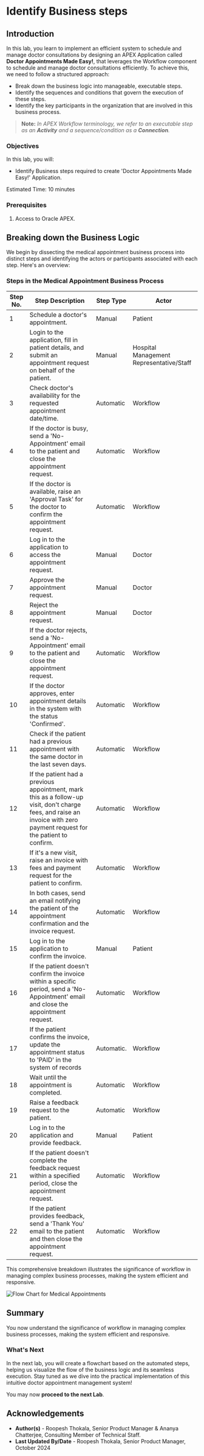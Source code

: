 # Identify Business steps

## Introduction

In this lab, you learn to implement an efficient system to schedule and manage doctor consultations by designing an APEX Application called **Doctor Appointments Made Easy!**, that leverages the Workflow component to schedule and manage doctor consultations efficiently. To achieve this, we need to follow a structured approach:

- Break down the business logic into manageable, executable steps.
- Identify the sequences and conditions that govern the execution of these steps.
- Identify the key participants in the organization that are involved in this business process.

> **Note:** _In APEX Workflow terminology, we refer to an executable step as an **Activity** and a sequence/condition as a **Connection**._


### Objectives

In this lab, you will:
- Identify Business steps required to create 'Doctor Appointments Made Easy!' Application.

Estimated Time: 10 minutes


### Prerequisites
1. Access to Oracle APEX.


## Breaking down the Business Logic

We begin by dissecting the medical appointment business process into distinct steps and identifying the actors or participants associated with each step. Here's an overview:

### Steps in the Medical Appointment Business Process

| Step No. | Step Description                                             | Step Type | Actor                  |
|---------|-------------------------------------------------------------|-----------|------------------------|
| 1       | Schedule a doctor's appointment.                               | Manual    | Patient                |
| 2       | Login to the application, fill in patient details, and submit an appointment request on behalf of the patient. | Manual    | Hospital Management Representative/Staff |
| 3       | Check doctor's availability for the requested appointment date/time. | Automatic | Workflow              |
| 4       | If the doctor is busy, send a 'No-Appointment' email to the patient and close the appointment request. | Automatic | Workflow              |
| 5       | If the doctor is available, raise an 'Approval Task' for the doctor to confirm the appointment request. | Automatic | Workflow              |
| 6       | Log in to the application to access the appointment request. | Manual    | Doctor                 |
| 7       | Approve the appointment request. | Manual    | Doctor                 |
| 8       | Reject the appointment request. | Manual    | Doctor                 |
| 9       | If the doctor rejects, send a 'No-Appointment' email to the patient and close the appointment request. | Automatic | Workflow              |
| 10      | If the doctor approves, enter appointment details in the system with the status 'Confirmed'. | Automatic | Workflow |
| 11      | Check if the patient had a previous appointment with the same doctor in the last seven days. | Automatic | Workflow |
| 12      | If the patient had a previous appointment, mark this as a follow-up visit, don't charge fees, and raise an invoice with zero payment request for the patient to confirm. | Automatic | Workflow |
| 13      | If it's a new visit, raise an invoice with fees and payment request for the patient to confirm. | Automatic | Workflow |
| 14      | In both cases, send an email notifying the patient of the appointment confirmation and the invoice request. | Automatic | Workflow |
| 15      | Log in to the application to confirm the invoice. | Manual    | Patient                |
| 16      | If the patient doesn't confirm the invoice within a specific period, send a 'No-Appointment' email and close the appointment request. | Automatic | Workflow |
| 17      | If the patient confirms the invoice, update the appointment status to 'PAID' in the system of records | Automatic. | Workflow |
| 18      | Wait until the appointment is completed. | Automatic | Workflow |
| 19      | Raise a feedback request to the patient. | Automatic | Workflow |
| 20      | Log in to the application and provide feedback. | Manual    | Patient                |
| 21      | If the patient doesn't complete the feedback request within a specified period, close the appointment request. | Automatic | Workflow |
| 22      | If the patient provides feedback, send a 'Thank You' email to the patient and then close the appointment request. | Automatic | Workflow |

This comprehensive breakdown illustrates the significance of workflow in managing complex business processes, making the system efficient and responsive.

![Flow Chart for Medical Appointments](images/medflowchart.png " ")

## Summary

You now understand the significance of workflow in managing complex business processes, making the system efficient and responsive.

### What's Next

In the next lab, you will create a flowchart based on the automated steps, helping us visualize the flow of the business logic and its seamless execution. Stay tuned as we dive into the practical implementation of this intuitive doctor appointment management system!

You may now **proceed to the next Lab**.

## Acknowledgements
   - **Author(s)** - Roopesh Thokala, Senior Product Manager & Ananya Chatterjee, Consulting Member of Technical Staff.
   - **Last Updated By/Date** - Roopesh Thokala, Senior Product Manager, October 2024
